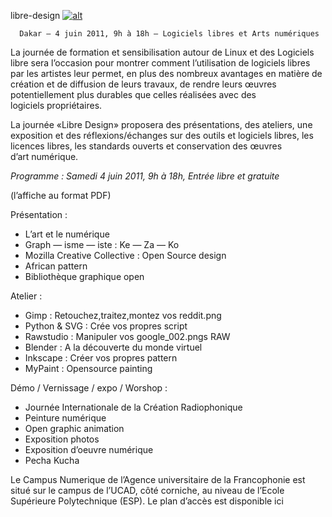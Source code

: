 
 libre-design
[![alt](https://github.com/Dakarlug/scrapper/libredesign.png "")](https://github.com/Dakarlug/scrapper/libredesign.pdf)
    
      Dakar — 4 juin 2011, 9h à 18h — Logiciels libres et Arts numériques


La journée de formation et sensibilisation autour de Linux et des Logiciels libre
sera l’occasion pour montrer comment l’utilisation de logiciels libres par les artistes leur permet, en plus des nombreux avantages en matière de création et de diffusion de leurs travaux, de rendre leurs œuvres potentiellement plus durables que celles réalisées avec des logiciels propriétaires.


La journée «Libre Design» proposera des présentations, des ateliers, une exposition et des réflexions/échanges sur des outils et logiciels libres, les licences libres, les standards ouverts et conservation des œuvres d’art numérique.


*Programme : Samedi 4 juin 2011, 9h à 18h, Entrée libre et gratuite*


(l’affiche au format PDF)

Présentation :
* L’art et le numérique
* Graph — isme — iste : Ke — Za — Ko
* Mozilla Creative Collective : Open Source design
* African pattern
* Bibliothèque graphique open 

	
Atelier :
* Gimp : Retouchez,traitez,montez vos reddit.png
* Python & SVG : Crée vos propres script
* Rawstudio : Manipuler vos google_002.pngs RAW
* Blender : A la découverte du monde virtuel
* Inkscape : Créer vos propres pattern
* MyPaint : Opensource painting


Démo / Vernissage / expo / Worshop :
* Journée Internationale de la Création Radiophonique
* Peinture numérique 
* Open graphic animation 
* Exposition photos
* Exposition d’oeuvre numérique
* Pecha Kucha

Le Campus Numerique de l’Agence universitaire de la Francophonie est situé sur le campus de l’UCAD, côté corniche, au niveau de l’Ecole Supérieure Polytechnique (ESP). Le plan d’accès est disponible ici 
    
    
    



    



    



    



    



    



 
    
     
